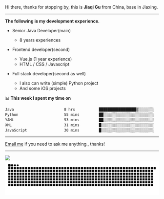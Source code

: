 Hi there, thanks for stopping by, this is **Jiaqi Gu** from China, base in Jiaxing.

---

**The following is my development experience.**

- Senior Java Developer(main)
  - 8 years experiences

- Frontend developer(second)
  - Vue.js (1 year experience)
  - HTML / CSS / Javascript
  
- Full stack developer(second as well)
  - I also can write (simple) Python project
  - And some iOS projects

📊 **This week I spent my time on**
<!--START_SECTION:waka-->

```txt
Java                       8 hrs           █████████████████▒░░░░░░░   69.46 %
Python                     55 mins         ██░░░░░░░░░░░░░░░░░░░░░░░   07.97 %
YAML                       53 mins         ██░░░░░░░░░░░░░░░░░░░░░░░   07.77 %
XML                        31 mins         █░░░░░░░░░░░░░░░░░░░░░░░░   04.56 %
JavaScript                 30 mins         █░░░░░░░░░░░░░░░░░░░░░░░░   04.46 %
```

<!--END_SECTION:waka-->

---

[Email me](mailto:htk2klwgr@mozmail.com?subject=Hiring_from_GitHub) if you need to ask me anything., thanks!

---

![]( https://visitor-badge.glitch.me/badge?page_id=githubgujiaqi)
![]( https://github.com/droid-Q/droid-Q/raw/output/github-contribution-grid-snake.svg#gh-dark-mode-only)
